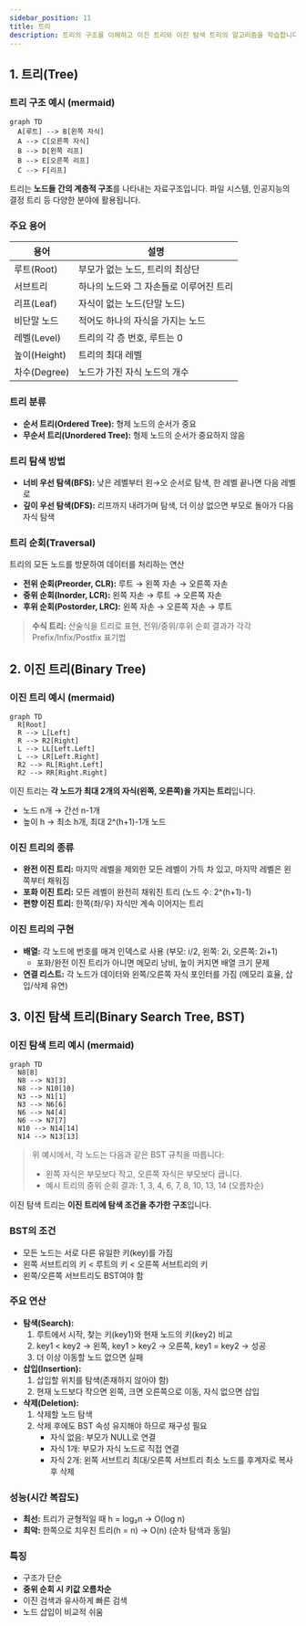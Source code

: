 ```yaml
---
sidebar_position: 11
title: 트리
description: 트리의 구조를 이해하고 이진 트리와 이진 탐색 트리의 알고리즘을 학습합니다.
---
```


## 1. 트리(Tree)

### 트리 구조 예시 (mermaid)

```mermaid
graph TD
  A[루트] --> B[왼쪽 자식]
  A --> C[오른쪽 자식]
  B --> D[왼쪽 리프]
  B --> E[오른쪽 리프]
  C --> F[리프]
```

트리는 **노드들 간의 계층적 구조**를 나타내는 자료구조입니다. 파일 시스템, 인공지능의 결정 트리 등 다양한 분야에 활용됩니다.

### 주요 용어

| 용어         | 설명                                    |
| ------------ | --------------------------------------- |
| 루트(Root)   | 부모가 없는 노드, 트리의 최상단         |
| 서브트리     | 하나의 노드와 그 자손들로 이루어진 트리 |
| 리프(Leaf)   | 자식이 없는 노드(단말 노드)             |
| 비단말 노드  | 적어도 하나의 자식을 가지는 노드        |
| 레벨(Level)  | 트리의 각 층 번호, 루트는 0             |
| 높이(Height) | 트리의 최대 레벨                        |
| 차수(Degree) | 노드가 가진 자식 노드의 개수            |

### 트리 분류

- **순서 트리(Ordered Tree):** 형제 노드의 순서가 중요
- **무순서 트리(Unordered Tree):** 형제 노드의 순서가 중요하지 않음

### 트리 탐색 방법

- **너비 우선 탐색(BFS):** 낮은 레벨부터 왼→오 순서로 탐색, 한 레벨 끝나면 다음 레벨로
- **깊이 우선 탐색(DFS):** 리프까지 내려가며 탐색, 더 이상 없으면 부모로 돌아가 다음 자식 탐색

### 트리 순회(Traversal)

트리의 모든 노드를 방문하여 데이터를 처리하는 연산

- **전위 순회(Preorder, CLR):** 루트 → 왼쪽 자손 → 오른쪽 자손
- **중위 순회(Inorder, LCR):** 왼쪽 자손 → 루트 → 오른쪽 자손
- **후위 순회(Postorder, LRC):** 왼쪽 자손 → 오른쪽 자손 → 루트

> **수식 트리:** 산술식을 트리로 표현, 전위/중위/후위 순회 결과가 각각 Prefix/Infix/Postfix 표기법

## 2. 이진 트리(Binary Tree)

### 이진 트리 예시 (mermaid)

```mermaid
graph TD
  R[Root]
  R --> L[Left]
  R --> R2[Right]
  L --> LL[Left.Left]
  L --> LR[Left.Right]
  R2 --> RL[Right.Left]
  R2 --> RR[Right.Right]
```

이진 트리는 **각 노드가 최대 2개의 자식(왼쪽, 오른쪽)을 가지는 트리**입니다.

- 노드 n개 → 간선 n-1개
- 높이 h → 최소 h개, 최대 2^(h+1)-1개 노드

### 이진 트리의 종류

- **완전 이진 트리:** 마지막 레벨을 제외한 모든 레벨이 가득 차 있고, 마지막 레벨은 왼쪽부터 채워짐
- **포화 이진 트리:** 모든 레벨이 완전히 채워진 트리 (노드 수: 2^(h+1)-1)
- **편향 이진 트리:** 한쪽(좌/우) 자식만 계속 이어지는 트리

### 이진 트리의 구현

- **배열:** 각 노드에 번호를 매겨 인덱스로 사용 (부모: i/2, 왼쪽: 2i, 오른쪽: 2i+1)
  - 포화/완전 이진 트리가 아니면 메모리 낭비, 높이 커지면 배열 크기 문제
- **연결 리스트:** 각 노드가 데이터와 왼쪽/오른쪽 자식 포인터를 가짐 (메모리 효율, 삽입/삭제 유연)

## 3. 이진 탐색 트리(Binary Search Tree, BST)

### 이진 탐색 트리 예시 (mermaid)

```mermaid
graph TD
  N8[8]
  N8 --> N3[3]
  N8 --> N10[10]
  N3 --> N1[1]
  N3 --> N6[6]
  N6 --> N4[4]
  N6 --> N7[7]
  N10 --> N14[14]
  N14 --> N13[13]
```

> 위 예시에서, 각 노드는 다음과 같은 BST 규칙을 따릅니다:
>
> - 왼쪽 자식은 부모보다 작고, 오른쪽 자식은 부모보다 큽니다.
> - 예시 트리의 중위 순회 결과: 1, 3, 4, 6, 7, 8, 10, 13, 14 (오름차순)

이진 탐색 트리는 **이진 트리에 탐색 조건을 추가한 구조**입니다.

### BST의 조건

- 모든 노드는 서로 다른 유일한 키(key)를 가짐
- 왼쪽 서브트리의 키 < 루트의 키 < 오른쪽 서브트리의 키
- 왼쪽/오른쪽 서브트리도 BST여야 함

### 주요 연산

- **탐색(Search):**
  1. 루트에서 시작, 찾는 키(key1)와 현재 노드의 키(key2) 비교
  2. key1 < key2 → 왼쪽, key1 > key2 → 오른쪽, key1 = key2 → 성공
  3. 더 이상 이동할 노드 없으면 실패
- **삽입(Insertion):**
  1. 삽입할 위치를 탐색(존재하지 않아야 함)
  2. 현재 노드보다 작으면 왼쪽, 크면 오른쪽으로 이동, 자식 없으면 삽입
- **삭제(Deletion):**
  1. 삭제할 노드 탐색
  2. 삭제 후에도 BST 속성 유지해야 하므로 재구성 필요
     - 자식 없음: 부모가 NULL로 연결
     - 자식 1개: 부모가 자식 노드로 직접 연결
     - 자식 2개: 왼쪽 서브트리 최대/오른쪽 서브트리 최소 노드를 후계자로 복사 후 삭제

### 성능(시간 복잡도)

- **최선:** 트리가 균형적일 때 h = log₂n → O(log n)
- **최악:** 한쪽으로 치우친 트리(h = n) → O(n) (순차 탐색과 동일)

### 특징

- 구조가 단순
- **중위 순회 시 키값 오름차순**
- 이진 검색과 유사하게 빠른 검색
- 노드 삽입이 비교적 쉬움
